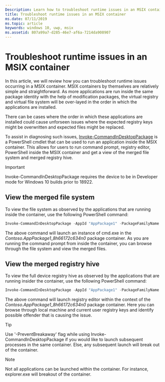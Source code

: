 ```yaml
---
Description: Learn how to troubleshoot runtime issues in an MSIX container.
title: Troubleshoot runtime issues in an MSIX container 
ms.date: 07/11/2019
ms.topic: article
keywords: windows 10, uwp, msix
ms.assetid: 807a99a7-d285-46e7-af6a-7214da908907
---
```


# Troubleshoot runtime issues in an MSIX container 

In this article, we will review how you can troubleshoot runtime issues occurring in a MSIX container. MSIX containers by themselves are relatively simple and straightforward. As more applications are run inside the same package identity with the help of modification packages, the virtual registry and virtual file system will be over-layed in the order in which the applications are installed. 

There can be cases where the order in which these applications are installed could cause unforseen issues where the expected registry keys might be overwritten and expected files might be replaced. 

To assist in diagnosing such issues, [Invoke-CommandInDesktopPackage](/powershell/module/appx/invoke-commandindesktoppackage&preserve-view=true) is a PowerShell cmdlet that can be used to run an application inside the MSIX container. This allows for users to run command prompt, registry editor, PowerShell inside the MSIX container and get a view of the merged file system and merged registry hive. 

 > [!IMPORTANT]
 > Invoke-CommandInDesktopPackage requires the device to be in Developer mode for Windows 10 builds prior to 18922.


## View the merged file system

To view the file system as observed by the applications that are running inside the container, use the following PowerShell command:

``` PowerShell
Invoke-CommandInDesktopPackage -AppId "AppPackage1" -PackageFamilyName "Contoso.AppPackage1_8h66172c634n0" -Command "cmd.exe" -PreventBreakaway
```

The above command will launch an instance of cmd.exe in the *Contoso.AppPackage1_8h66172c634n0* package container. As you are running the command prompt from inside the container, you can browse through the file system and view the merged files. 

## View the merged registry hive

To view the full device registry hive as observed by the applications that are running insider the container, use the following PowerShell command:

``` PowerShell
Invoke-CommandInDesktopPackage -AppId "AppPackage1" -PackageFamilyName "Contoso.AppPackage1_8h66172c634n0" -Command "regedit.exe" -PreventBreakaway
```

The above command will launch registry editor within the context of the *Contoso.AppPackage1_8h66172c634n0* package container. Here you can browse through local machine and current user registry keys and identify possible offender that is causing the issue. 

 >[!TIP]
 > Use '-PreventBreakaway' flag while using Invoke-CommandInDesktopPackage if you would like to launch subsequent processes in the same container. Else, any subsequent launch will break out of the container. 

 >[!NOTE]
 > Not all applications can be launched within the container. For instance, explorer.exe will breakout of the container.
